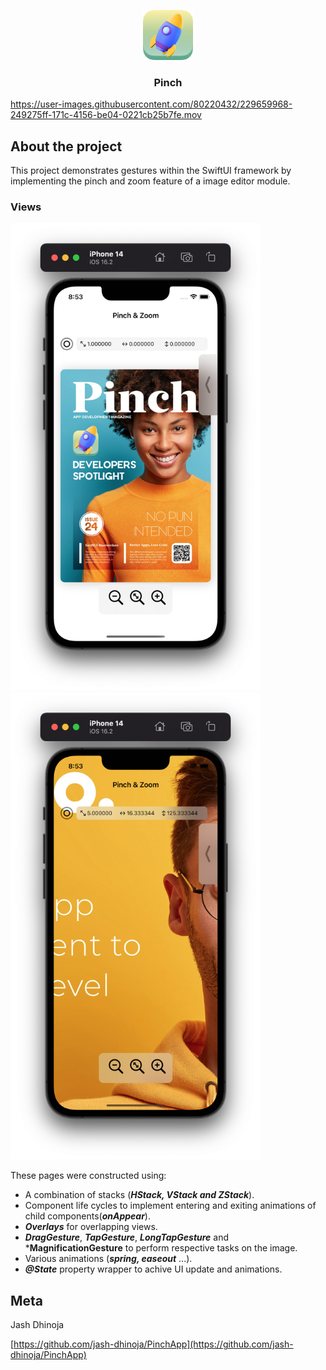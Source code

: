 
<p align="center">
    <img src="Icon-App-iTunes.png" alt="Logo" width="80" height="80">
</p>
  <h3 align="center">Pinch</h3>

https://user-images.githubusercontent.com/80220432/229659968-249275ff-171c-4156-be04-0221cb25b7fe.mov

## About the project

This project demonstrates gestures within the SwiftUI framework by implementing the pinch and zoom feature of a image editor module. 

### Views

<p align="row">
  <img src="pinch_mainview.png" width=400>
  <img src="pinch_secondaryview.png" width=400>
 </p>
  
  These pages were constructed using:
  
  * A combination of stacks (***HStack, VStack and ZStack***).
  * Component life cycles to implement entering and exiting animations of child components(***onAppear***).
  * ***Overlays*** for overlapping views.
  * ***DragGesture***, ***TapGesture***, ***LongTapGesture*** and ***MagnificationGesture** to perform respective tasks on the image.
  * Various animations (***spring, easeout*** ...).
  * ***@State*** property wrapper to achive UI update and animations.


## Meta

Jash Dhinoja

[https://github.com/jash-dhinoja/PinchApp](https://github.com/jash-dhinoja/PinchApp)
